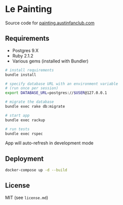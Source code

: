 # Le Painting

Source code for [painting.austinfanclub.com](http://painting.austinfanclub.com)

## Requirements

- Postgres 9.X
- Ruby 2.1.2
- Various gems (installed with Bundler)

```bash
# install requirements
bundle install

# specify database URL with an environment variable
# (run once per session)
export DATABASE_URL=postgres://$USER@127.0.0.1

# migrate the database
bundle exec rake db:migrate

# start app
bundle exec rackup

# run tests
bundle exec rspec
```

App will auto-refresh in development mode

## Deployment

```bash
docker-compose up -d --build
```

## License

MIT (see `license.md`)
